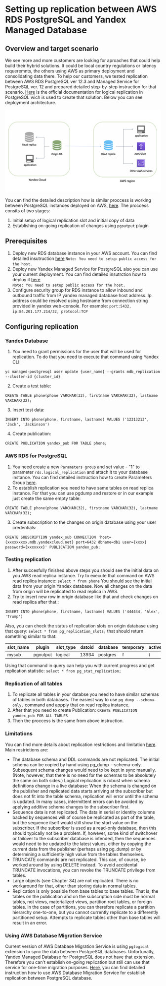 # Setting up replication between AWS RDS PostgreSQL and Yandex Managed Database

## Overview and target scenario 
We see more and more customers are looking for aproaches that could help build their hybrid solutions. It could be local country regulations or latency requeremnts, the others using AWS as primary deployment and consolidating data there. To help our customers, we tested replication between AWS RDS PostgreSQL ver 12.3 and Managed Service for PostgreSQL ver. 12 and prepared detailed step-by-step instruction for that scenario. [Here](https://www.postgresql.org/docs/10/logical-replication.html) is the official documentation for logical replication in PostgreSQL wich is used to create that solution.  Below you can see deployment architecture. 

![Replication Diagram](managed_db_replication.png "Replication Diagram")


You can find the detailed description how is similar proccess is working between PostgreSQL instances deployed on AWS, [here](https://aws.amazon.com/blogs/database/using-logical-replication-to-replicate-managed-amazon-rds-for-postgresql-and-amazon-aurora-to-self-managed-postgresql/). The proccess consits of two stages:
1. Initial setup of logical replication slot and initial copy of data
2. Establishing on-going replication of changes using `pgoutput` plugin  

## Prerequisites

1. Deploy new RDS database instance in your AWS account. You can find detailed insutruction [here](https://docs.aws.amazon.com/AmazonRDS/latest/UserGuide/CHAP_GettingStarted.CreatingConnecting.PostgreSQL.html) 
`Note: You need to setup public access for the host.`
2. Deploy new Yandex Managed Service for PostgreSQL also you can use your current deployment. You can find detailed insutrction how to deploy it [here](https://cloud.yandex.ru/docs/managed-postgresql/quickstart)  
`Note: You need to setup public access for the host.`
3. Configure security group for RDS instance to allow inbound and outbound traffic from IP yandex managed database host address. Ip address could be resolved using hostname from connection string provided in yandex web-console. 
For example: `port:5432, ip:84.201.177.214/32, protocol:TCP`

## Configuring replication

### Yandex Database
1. You need to grant permissions for the user that will be used for replication. To do that you need to execute that command using Yandex CLI:

```
yc managed-postgresql user update {user_name} --grants mdb_replication --cluster-id {cluster_id}
```

2. Create a test table:

```
CREATE TABLE phone(phone VARCHAR(32), firstname VARCHAR(32), lastname VARCHAR(32);
```

3. Insert test data:

```
INSERT INTO phone(phone, firstname, lastname) VALUES ('12313213', 'Jack', 'Jackinson')
```

4. Create publication:

```
CREATE PUBLICATION yandex_pub FOR TABLE phone;
```


### AWS RDS for PostgreSQL
1. You need create a new `Parameters group` and set value - "1" to parameter `rds.logical_replication` and attach it to your database instance. You can find detailed instruction how to create Parameters Group [here](https://docs.aws.amazon.com/AmazonRDS/latest/UserGuide/USER_WorkingWithParamGroups.html).
2. To establish replication you need to have same tables on read replica instance. For that you can use pgdump and restore or in our example just create the same empty table:
```
CREATE TABLE phone(phone VARCHAR(32), firstname VARCHAR(32), lastname VARCHAR(32);
```
3. Create subscription to the changes on origin database using your user credentials:
```
СREATE SUBSCRIPTION yandex_sub CONNECTION 'host={xxxxxxxxx.mdb.yandexcloud.net} port=6432 dbname=db1 user={xxxx} password={xxxxxxx}' PUBLICATION yandex_pub;
```

### Testing replication
1. After succesfully finished above steps you should see the initial data on you AWS read replica instance. Try to execute that command on AWS read replica instance:
`select * from phone` You should see the initial data from your origin Yandex database. Now all changes on the data from origin will be replicated to read replica in AWS. 
2. Try to insert new row in origin database like that and check changes on read replica after that.:
```
INSERT INTO phone(phone, firstname, lastname) VALUES ('444444, 'Alex', 'Trump')
```

Also, you can check the status of replication slots on origin database using that query: `select * from pg_replication_slots;` that should return something similar to that: 

slot_name |  plugin  | slot_type | datoid | database | temporary | active | active_pid | xmin | catalog_xmin | restart_lsn | confirmed_flush_lsn 
-----------|----------|-----------|--------|----------|-----------|--------|------------|------|--------------|-------------|---------------------
 mysub     | pgoutput | logical   |  13934 | postgres | f         | t      |      31772 |      |          661 | 0/12016490  | 0/120164C8


Using that command in query can help you with current progress and get replication statistic: `select * from pg_stat_replication;`

### Replication of all tables
1. To replicate all tables in your databse you need to have similar schemas of tables in both databases. The easiest way to use `pg_dump --schema-only.` command and appply that on read replica instance.  
2. After that you need to create Publication: `CREATE PUBLICATION yandex_pub FOR ALL TABLES`
3. Then the proccess is the same from above instruction. 

### Limitations
You can find more details about replication restrictions and limitation [here](https://www.postgresql.org/docs/10/logical-replication-restrictions.html). Main restrictions are:
* The database schema and DDL commands are not replicated. The initial schema can be copied by hand using pg_dump --schema-only. Subsequent schema changes would need to be kept in sync manually. (Note, however, that there is no need for the schemas to be absolutely the same on both sides.) Logical replication is robust when schema definitions change in a live database: When the schema is changed on the publisher and replicated data starts arriving at the subscriber but does not fit into the table schema, replication will error until the schema is updated. In many cases, intermittent errors can be avoided by applying additive schema changes to the subscriber first.
* Sequence data is not replicated. The data in serial or identity columns backed by sequences will of course be replicated as part of the table, but the sequence itself would still show the start value on the subscriber. If the subscriber is used as a read-only database, then this should typically not be a problem. If, however, some kind of switchover or failover to the subscriber database is intended, then the sequences would need to be updated to the latest values, either by copying the current data from the publisher (perhaps using pg_dump) or by determining a sufficiently high value from the tables themselves.
* TRUNCATE commands are not replicated. This can, of course, be worked around by using DELETE instead. To avoid accidental TRUNCATE invocations, you can revoke the TRUNCATE privilege from tables.
* Large objects (see Chapter 34) are not replicated. There is no workaround for that, other than storing data in normal tables.
* Replication is only possible from base tables to base tables. That is, the tables on the publication and on the subscription side must be normal tables, not views, materialized views, partition root tables, or foreign tables. In the case of partitions, you can therefore replicate a partition hierarchy one-to-one, but you cannot currently replicate to a differently partitioned setup. Attempts to replicate tables other than base tables will result in an error.

### Using AWS Database Migration Service
Current version of AWS Database Migration Service is using `pglogical` extension to sync the data between PostgreSQL databases. Unfortunatly, Yandex Managed Database for PostgreSQL does not have that extension. Therefore you can't establish on-going replication but still can use that service for one-time migration purposes. [Here](https://docs.aws.amazon.com/dms/latest/userguide/CHAP_SettingUp.html), you can find detailed instruction how to use AWS Database Migration Service for establish replication between PostgreSQL database.   